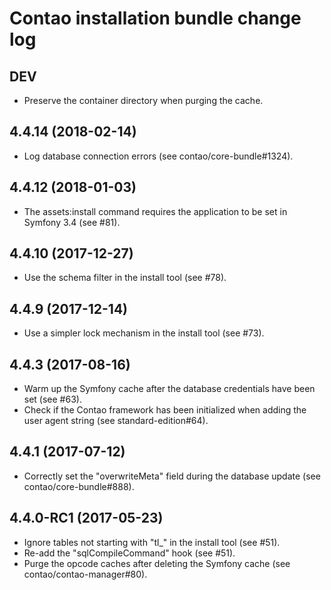 # Contao installation bundle change log

## DEV

 * Preserve the container directory when purging the cache.

## 4.4.14 (2018-02-14)

 * Log database connection errors (see contao/core-bundle#1324).

## 4.4.12 (2018-01-03)

 * The assets:install command requires the application to be set in Symfony 3.4 (see #81).

## 4.4.10 (2017-12-27)

 * Use the schema filter in the install tool (see #78).

## 4.4.9 (2017-12-14)

 * Use a simpler lock mechanism in the install tool (see #73).

## 4.4.3 (2017-08-16)

 * Warm up the Symfony cache after the database credentials have been set (see #63).
 * Check if the Contao framework has been initialized when adding the user agent string (see standard-edition#64).

## 4.4.1 (2017-07-12)

 * Correctly set the "overwriteMeta" field during the database update (see contao/core-bundle#888).

## 4.4.0-RC1 (2017-05-23)

 * Ignore tables not starting with "tl_" in the install tool (see #51).
 * Re-add the "sqlCompileCommand" hook (see #51).
 * Purge the opcode caches after deleting the Symfony cache (see contao/contao-manager#80).
